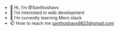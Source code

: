 - 👋 Hi, I’m @Santhoshavs
- 👀 I’m interested in web development
- 🌱 I’m currently learning Mern stack
- 📫 How to reach me santhoshavs9823@gmail.com

<!---
Santhoshavs/Santhoshavs is a ✨ special ✨ repository because its `README.md` (this file) appears on your GitHub profile.
You can click the Preview link to take a look at your changes.
--->
